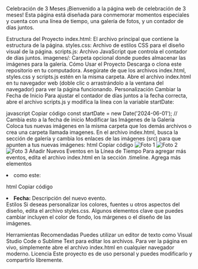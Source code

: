 Celebración de 3 Meses
¡Bienvenido a la página web de celebración de 3 meses! Esta página está diseñada para conmemorar momentos especiales y cuenta con una línea de tiempo, una galería de fotos, y un contador de días juntos.

Estructura del Proyecto
index.html: El archivo principal que contiene la estructura de la página.
styles.css: Archivo de estilos CSS para el diseño visual de la página.
scripts.js: Archivo JavaScript que controla el contador de días juntos.
imagenes/: Carpeta opcional donde puedes almacenar las imágenes para la galería.
Cómo Usar el Proyecto
Descarga o clona este repositorio en tu computadora.
Asegúrate de que los archivos index.html, styles.css y scripts.js estén en la misma carpeta.
Abre el archivo index.html en tu navegador web (doble clic o arrastrándolo a la ventana del navegador) para ver la página funcionando.
Personalización
Cambiar la Fecha de Inicio
Para ajustar el contador de días juntos a la fecha correcta, abre el archivo scripts.js y modifica la línea con la variable startDate:

javascript
Copiar código
const startDate = new Date('2024-06-01'); // Cambia esto a la fecha de inicio
Modificar las Imágenes de la Galería
Coloca tus nuevas imágenes en la misma carpeta que los demás archivos o crea una carpeta llamada imagenes.
En el archivo index.html, busca la sección de galería y cambia los enlaces de las imágenes (src) para que apunten a tus nuevas imágenes:
html
Copiar código
<img src="imagenes/foto1.jpg" alt="Foto 1">
<img src="imagenes/foto2.jpg" alt="Foto 2">
<img src="imagenes/foto3.jpg" alt="Foto 3">
Añadir Nuevos Eventos en la Línea de Tiempo
Para agregar más eventos, edita el archivo index.html en la sección .timeline. Agrega más elementos <li> como este:

html
Copiar código
<li><strong>Fecha:</strong> Descripción del nuevo evento.</li>
Estilos
Si deseas personalizar los colores, fuentes u otros aspectos del diseño, edita el archivo styles.css. Algunos elementos clave que puedes cambiar incluyen el color de fondo, los márgenes o el diseño de las imágenes.

Herramientas Recomendadas
Puedes utilizar un editor de texto como Visual Studio Code o Sublime Text para editar los archivos.
Para ver la página en vivo, simplemente abre el archivo index.html en cualquier navegador moderno.
Licencia
Este proyecto es de uso personal y puedes modificarlo y compartirlo libremente.
